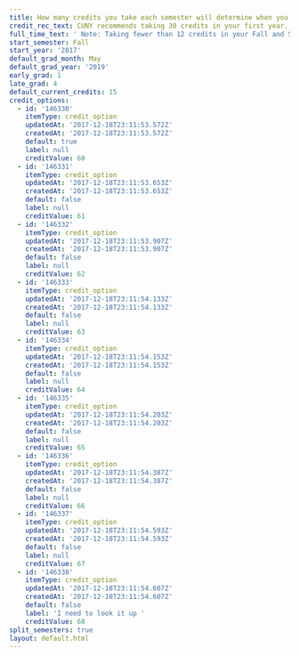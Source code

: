 ```yaml
---
title: How many credits you take each semester will determine when you graduate.
credit_rec_text: CUNY recommends taking 30 credits in your first year.
full_time_text: ' Note: Taking fewer than 12 credits in your Fall and Spring semesters may affect your financial aid eligibility.'
start_semester: Fall
start_year: '2017'
default_grad_month: May
default_grad_year: '2019'
early_grad: 1
late_grad: 4
default_current_credits: 15
credit_options:
  - id: '146330'
    itemType: credit_option
    updatedAt: '2017-12-18T23:11:53.572Z'
    createdAt: '2017-12-18T23:11:53.572Z'
    default: true
    label: null
    creditValue: 60
  - id: '146331'
    itemType: credit_option
    updatedAt: '2017-12-18T23:11:53.653Z'
    createdAt: '2017-12-18T23:11:53.653Z'
    default: false
    label: null
    creditValue: 61
  - id: '146332'
    itemType: credit_option
    updatedAt: '2017-12-18T23:11:53.907Z'
    createdAt: '2017-12-18T23:11:53.907Z'
    default: false
    label: null
    creditValue: 62
  - id: '146333'
    itemType: credit_option
    updatedAt: '2017-12-18T23:11:54.133Z'
    createdAt: '2017-12-18T23:11:54.133Z'
    default: false
    label: null
    creditValue: 63
  - id: '146334'
    itemType: credit_option
    updatedAt: '2017-12-18T23:11:54.153Z'
    createdAt: '2017-12-18T23:11:54.153Z'
    default: false
    label: null
    creditValue: 64
  - id: '146335'
    itemType: credit_option
    updatedAt: '2017-12-18T23:11:54.203Z'
    createdAt: '2017-12-18T23:11:54.203Z'
    default: false
    label: null
    creditValue: 65
  - id: '146336'
    itemType: credit_option
    updatedAt: '2017-12-18T23:11:54.387Z'
    createdAt: '2017-12-18T23:11:54.387Z'
    default: false
    label: null
    creditValue: 66
  - id: '146337'
    itemType: credit_option
    updatedAt: '2017-12-18T23:11:54.593Z'
    createdAt: '2017-12-18T23:11:54.593Z'
    default: false
    label: null
    creditValue: 67
  - id: '146338'
    itemType: credit_option
    updatedAt: '2017-12-18T23:11:54.607Z'
    createdAt: '2017-12-18T23:11:54.607Z'
    default: false
    label: 'I need to look it up '
    creditValue: 68
split_semesters: true
layout: default.html
---
```



